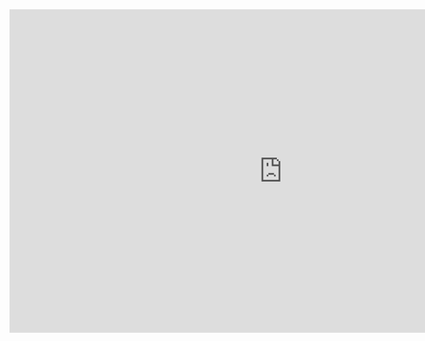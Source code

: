 <iframe src="https://docs.google.com/presentation/d/e/2PACX-1vQOU2lvtF-ZMyO2g0XVxN4E1V9jD3Z21K1YfF9h4SAYvdYNPv7er9KmAjLoCPODW-LLTZ5pDM9CwHlP/embed?start=false&loop=false&delayms=3000" frameborder="0" width="960" height="569" allowfullscreen="true" mozallowfullscreen="true" webkitallowfullscreen="true"></iframe>